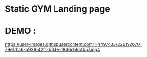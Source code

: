 # Static GYM Landing page 
# DEMO :

https://user-images.githubusercontent.com/114497483/226192670-79e1d1a6-b938-42f1-b34e-1846db9cfb57.mp4
